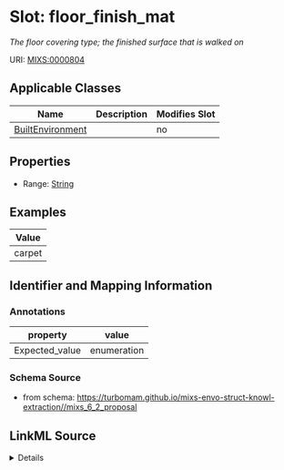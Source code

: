 # Slot: floor_finish_mat


_The floor covering type; the finished surface that is walked on_



URI: [MIXS:0000804](https://w3id.org/mixs/0000804)



<!-- no inheritance hierarchy -->




## Applicable Classes

| Name | Description | Modifies Slot |
| --- | --- | --- |
[BuiltEnvironment](BuiltEnvironment.md) |  |  no  |







## Properties

* Range: [String](String.md)






## Examples

| Value |
| --- |
| carpet |

## Identifier and Mapping Information





### Annotations

| property | value |
| --- | --- |
| Expected_value | enumeration |



### Schema Source


* from schema: https://turbomam.github.io/mixs-envo-struct-knowl-extraction//mixs_6_2_proposal




## LinkML Source

<details>
```yaml
name: floor_finish_mat
annotations:
  Expected_value:
    tag: Expected_value
    value: enumeration
description: The floor covering type; the finished surface that is walked on
title: floor finish material
notes:
- floor
- material
examples:
- value: carpet
from_schema: https://turbomam.github.io/mixs-envo-struct-knowl-extraction//mixs_6_2_proposal
rank: 1000
string_serialization: '[tile|wood strip or parquet|carpet|rug|laminate wood|lineoleum|vinyl
  composition tile|sheet vinyl|stone|bamboo|cork|terrazo|concrete|none;specify unfinished|sealed|clear
  finish|paint]'
slot_uri: MIXS:0000804
multivalued: false
alias: floor_finish_mat
domain_of:
- BuiltEnvironment
range: string
required: false
recommended: false

```
</details>